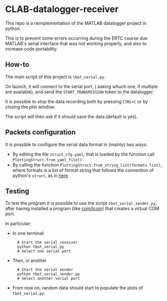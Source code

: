 # CLAB-datalogger-receiver
This repo is a reimplementation of the MATLAB datalogger project in python.

This is to prevent some errors occurring during the ERTC course due MATLAB's serial interface that was not working properly, and also to increase code portability.

## How-to

The main script of this project is `tbot_serial.py`.

On launch, it will connect to the serial port,
( asking whuch one, if multiple are available),
and send the `START_TRANSMISSION` token to the datalogger.

It is possible to stop the data recording both by pressing `CTRL+C` or by closing the plot window.

The script will then ask if it should save the data (default is yes).

## Packets configuration

It is possible to configure the serial data format in (mainly) two ways:

- By editing the file `struct_cfg.yaml`, that is loaded by the function call `PlottingStruct.from_yaml_file()`
- By calling the function `PlottingStruct.from_string_list(formats list)`, where formats is a list of format string that follows the convention of python's `struct`, as in [here](https://docs.python.org/3/library/struct.html#format-characters)

## Testing

To test the program it is possible to use the script `tbot_serial_sender.py`,
after having installed a program (like [com0com](https://com0com.sourceforge.net/)) that creates a virtual COM port.

In particular:

- In one terminal:

        # Start the serial receiver
        python tbot_serial.py
        # Select one serial port

- Then, in another

        # Start the serial sender
        python tbot_serial_sender.py
        # Select another serial port

- From now on, random data should start to populate the plots of `tbot_serial.py`.

